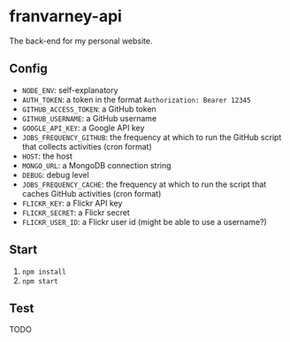 franvarney-api
==============
The back-end for my personal website.

## Config

- `NODE_ENV`: self-explanatory
- `AUTH_TOKEN`: a token in the format `Authorization: Bearer 12345`
- `GITHUB_ACCESS_TOKEN`: a GitHub token
- `GITHUB_USERNAME`: a GitHub username
- `GOOGLE_API_KEY`: a Google API key
- `JOBS_FREQUENCY_GITHUB`: the frequency at which to run the GitHub script that collects activities (cron format)
- `HOST`: the host
- `MONGO_URL`: a MongoDB connection string
- `DEBUG`: debug level
- `JOBS_FREQUENCY_CACHE`: the frequency at which to run the script that caches GitHub activities (cron format)
- `FLICKR_KEY`: a Flickr API key
- `FLICKR_SECRET`: a Flickr secret
- `FLICKR_USER_ID`: a Flickr user id (might be able to use a username?)

## Start

1. `npm install`
2. `npm start`

## Test
TODO
